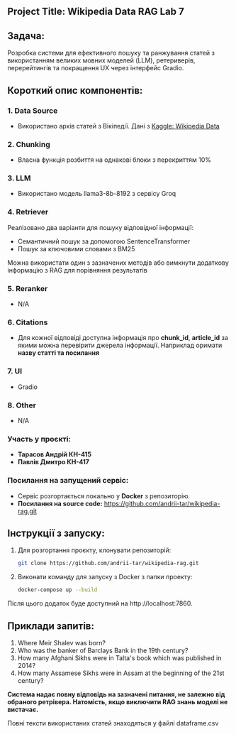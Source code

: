 ## Project Title: Wikipedia Data RAG Lab 7

## Задача:
Розробка системи для ефективного пошуку та ранжування статей з використанням великих мовних моделей (LLM), ретериверів, перерейтингів та покращення UX через інтерфейс Gradio.

## Короткий опис компонентів:

### 1. Data Source
- Використано архів статей з Вікіпедії. Дані з [Kaggle: Wikipedia Data](https://www.kaggle.com/datasets/ismaeldwikat/wikipedia/data)

### 2. Chunking
- Власна функція розбиття на однакові блоки з перекриттям 10%

### 3. LLM
  - Використано модель llama3-8b-8192 з сервісу Groq

### 4. Retriever
Реалізовано два варіанти для пошуку відповідної інформації:
  - Семантичний пошук за допомогою SentenceTransformer
  - Пошук за ключовими словами з BM25

Можна використати один з зазначених методів або вимкнути додаткову інформацію з RAG для порівняння результатів

### 5. Reranker
- N/A

### 6. Citations
  - Для кожної відповіді доступна інформація про **chunk_id**, **article_id** за якими можна перевірити джерела інформації. Наприклад оримати **назву статті та посилання**

### 7. UI
- Gradio

### 8. Other
- N/A

### Участь у проєкті:
- **Тарасов Андрій КН-415**
- **Павлів Дмитро  КН-417**

### Посилання на запущений сервіс:
- Сервіс розгортається локально у **Docker** з репозиторію.
- **Посилання на source code:**
https://github.com/andrii-tar/wikipedia-rag.git

## Інструкції з запуску:
1. Для розгортання проєкту, клонувати репозиторій:
   ```bash
   git clone https://github.com/andrii-tar/wikipedia-rag.git
   
2. Виконати команду для запуску з Docker з папки проекту:

    ``` bash
    docker-compose up --build
    ```

Після цього додаток буде доступний на http://localhost:7860.


## Приклади запитів:

1. Where Meir Shalev was born?
2. Who was the banker of Barclays Bank in the 19th century?
3. How many Afghani Sikhs were in Talta's book which was published in 2014?
4. How many Assamese Sikhs were in Assam at the beginning of the 21st century?

**Система надає повну відповідь на зазначені питання, не залежно від обраного ретрівера. Натомість, якщо виключити RAG знань моделі не вистачає.**

Повні тексти використаних статей знаходяться у файлі dataframe.csv
